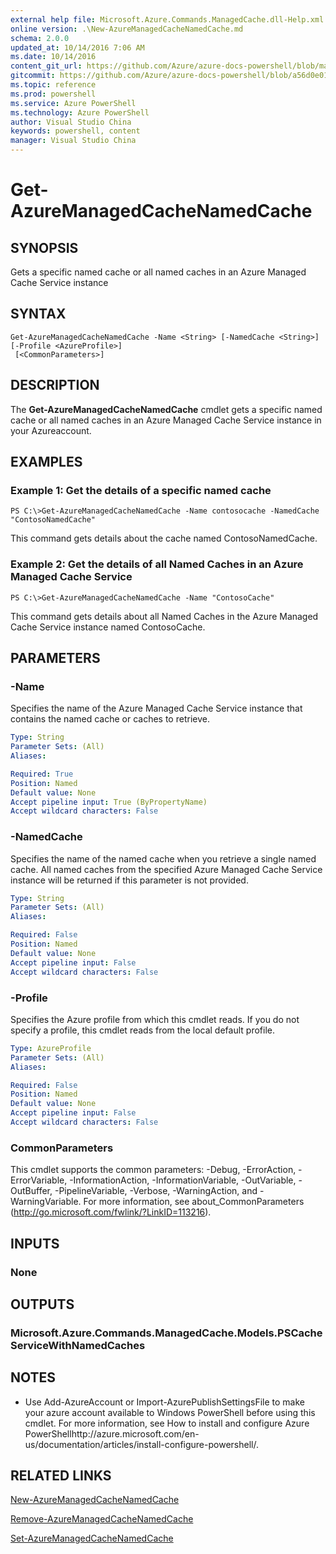 ```yaml
---
external help file: Microsoft.Azure.Commands.ManagedCache.dll-Help.xml
online version: .\New-AzureManagedCacheNamedCache.md
schema: 2.0.0
updated_at: 10/14/2016 7:06 AM
ms.date: 10/14/2016
content_git_url: https://github.com/Azure/azure-docs-powershell/blob/master/azureps-cmdlets-docs/ServiceManagement/Azure.ManagedCache/v0.9.8/CmdletMDs/Get-AzureManagedCacheNamedCache.md
gitcommit: https://github.com/Azure/azure-docs-powershell/blob/a56d0e01e65c2c33aa2af13dd29addc94ead6e88/azureps-cmdlets-docs/ServiceManagement/Azure.ManagedCache/v0.9.8/CmdletMDs/Get-AzureManagedCacheNamedCache.md
ms.topic: reference
ms.prod: powershell
ms.service: Azure PowerShell
ms.technology: Azure PowerShell
author: Visual Studio China
keywords: powershell, content
manager: Visual Studio China
---
```


# Get-AzureManagedCacheNamedCache

## SYNOPSIS
Gets a specific named cache or all named caches in an Azure Managed Cache Service instance

## SYNTAX

```
Get-AzureManagedCacheNamedCache -Name <String> [-NamedCache <String>] [-Profile <AzureProfile>]
 [<CommonParameters>]
```

## DESCRIPTION
The **Get-AzureManagedCacheNamedCache** cmdlet gets a specific named cache or all named caches in an Azure Managed Cache Service instance in your Azureaccount.

## EXAMPLES

### Example 1: Get the details of a specific named cache
```
PS C:\>Get-AzureManagedCacheNamedCache -Name contosocache -NamedCache "ContosoNamedCache"
```

This command gets details about the cache named ContosoNamedCache.

### Example 2: Get the details of all Named Caches in an Azure Managed Cache Service
```
PS C:\>Get-AzureManagedCacheNamedCache -Name "ContosoCache"
```

This command gets details about all Named Caches in the Azure Managed Cache Service instance named ContosoCache.

## PARAMETERS

### -Name
Specifies the name of the Azure Managed Cache Service instance that contains the named cache or caches to retrieve.

```yaml
Type: String
Parameter Sets: (All)
Aliases: 

Required: True
Position: Named
Default value: None
Accept pipeline input: True (ByPropertyName)
Accept wildcard characters: False
```

### -NamedCache
Specifies the name of the named cache when you retrieve a single named cache.
All named caches from the specified Azure Managed Cache Service instance will be returned if this parameter is not provided.

```yaml
Type: String
Parameter Sets: (All)
Aliases: 

Required: False
Position: Named
Default value: None
Accept pipeline input: False
Accept wildcard characters: False
```

### -Profile
Specifies the Azure profile from which this cmdlet reads.
If you do not specify a profile, this cmdlet reads from the local default profile.

```yaml
Type: AzureProfile
Parameter Sets: (All)
Aliases: 

Required: False
Position: Named
Default value: None
Accept pipeline input: False
Accept wildcard characters: False
```

### CommonParameters
This cmdlet supports the common parameters: -Debug, -ErrorAction, -ErrorVariable, -InformationAction, -InformationVariable, -OutVariable, -OutBuffer, -PipelineVariable, -Verbose, -WarningAction, and -WarningVariable. For more information, see about_CommonParameters (http://go.microsoft.com/fwlink/?LinkID=113216).

## INPUTS

### None

## OUTPUTS

### Microsoft.Azure.Commands.ManagedCache.Models.PSCacheServiceWithNamedCaches

## NOTES
* Use Add-AzureAccount or Import-AzurePublishSettingsFile to make your azure account available to Windows PowerShell before using this cmdlet. For more information, see How to install and configure Azure PowerShellhttp://azure.microsoft.com/en-us/documentation/articles/install-configure-powershell/.

## RELATED LINKS

[New-AzureManagedCacheNamedCache](.\New-AzureManagedCacheNamedCache.md)

[Remove-AzureManagedCacheNamedCache](.\Remove-AzureManagedCacheNamedCache.md)

[Set-AzureManagedCacheNamedCache](.\Set-AzureManagedCacheNamedCache.md)

